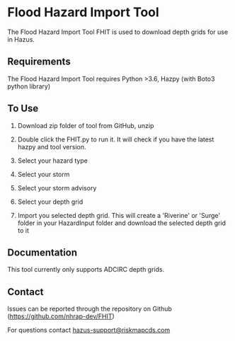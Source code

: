 # Flood Hazard Import Tool

The Flood Hazard Import Tool FHIT is used to download depth grids for use in Hazus.

## Requirements

The Flood Hazard Import Tool requires Python >3.6, Hazpy (with Boto3 python library)

## To Use

1. Download zip folder of tool from GitHub, unzip

2. Double click the FHIT.py to run it. It will check if you have the latest hazpy and tool version. 

3. Select your hazard type
4. Select your storm
5. Select your storm advisory
6. Select your depth grid
7. Import you selected depth grid. This will create a 'Riverine' or 'Surge' folder in your HazardInput folder and download the selected depth grid to it

## Documentation

This tool currently only supports ADCIRC depth grids.

## Contact

Issues can be reported through the repository on Github (https://github.com/nhrap-dev/FHIT)

For questions contact hazus-support@riskmapcds.com
